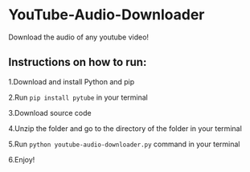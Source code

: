 # YouTube-Audio-Downloader
Download the audio of any youtube video!

## Instructions on how to run:

1.Download and install Python and pip

2.Run ```pip install pytube``` in your terminal

3.Download source code

4.Unzip the folder and go to the directory of the folder in your terminal

5.Run ```python youtube-audio-downloader.py``` command in your terminal

6.Enjoy!
